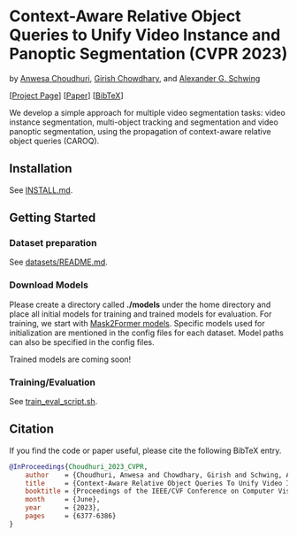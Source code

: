 # Context-Aware Relative Object Queries to Unify Video Instance and Panoptic Segmentation (CVPR 2023)
by [Anwesa Choudhuri](https://ece.illinois.edu/about/directory/grad-students/anwesac2/), [Girish Chowdhary](https://ece.illinois.edu/about/directory/faculty/girishc/), and [Alexander G. Schwing](http://www.alexander-schwing.de/)


[[Project Page](https://anwesachoudhuri.github.io/ContextAwareRelativeObjectQueries/)] [[Paper](https://openaccess.thecvf.com/content/CVPR2023/papers/Choudhuri_Context-Aware_Relative_Object_Queries_To_Unify_Video_Instance_and_Panoptic_CVPR_2023_paper.pdf)] [[BibTeX](https://anwesachoudhuri.github.io/ContextAwareRelativeObjectQueries/bib.txt)]

We develop a simple approach for multiple video segmentation tasks: video instance segmentation, multi-object tracking and segmentation and video panoptic segmentation, using the propagation of context-aware relative object queries (CAROQ).


## Installation

See [INSTALL.md](https://github.com/AnwesaChoudhuri/CAROQ/blob/master/INSTALL.md).


## Getting Started

### Dataset preparation 
See [datasets/README.md](https://github.com/AnwesaChoudhuri/CAROQ/blob/master/datasets/README.md).

### Download Models

Please create a directory called **./models** under the home directory and place all initial models for training and trained models for evaluation.
For training, we start with [Mask2Former models](https://github.com/facebookresearch/Mask2Former/blob/main/MODEL_ZOO.md).
Specific models used for initialization are mentioned in the config files for each dataset. Model paths can also be specified in the config files.

Trained models are coming soon!

### Training/Evaluation

See [train_eval_script.sh](https://github.com/AnwesaChoudhuri/CAROQ/blob/master/train_eval_script.sh).


## Citation

If you find the code or paper useful, please cite the following BibTeX entry.

```BibTeX
@InProceedings{Choudhuri_2023_CVPR,
    author    = {Choudhuri, Anwesa and Chowdhary, Girish and Schwing, Alexander G.},
    title     = {Context-Aware Relative Object Queries To Unify Video Instance and Panoptic Segmentation},
    booktitle = {Proceedings of the IEEE/CVF Conference on Computer Vision and Pattern Recognition (CVPR)},
    month     = {June},
    year      = {2023},
    pages     = {6377-6386}
}
```



